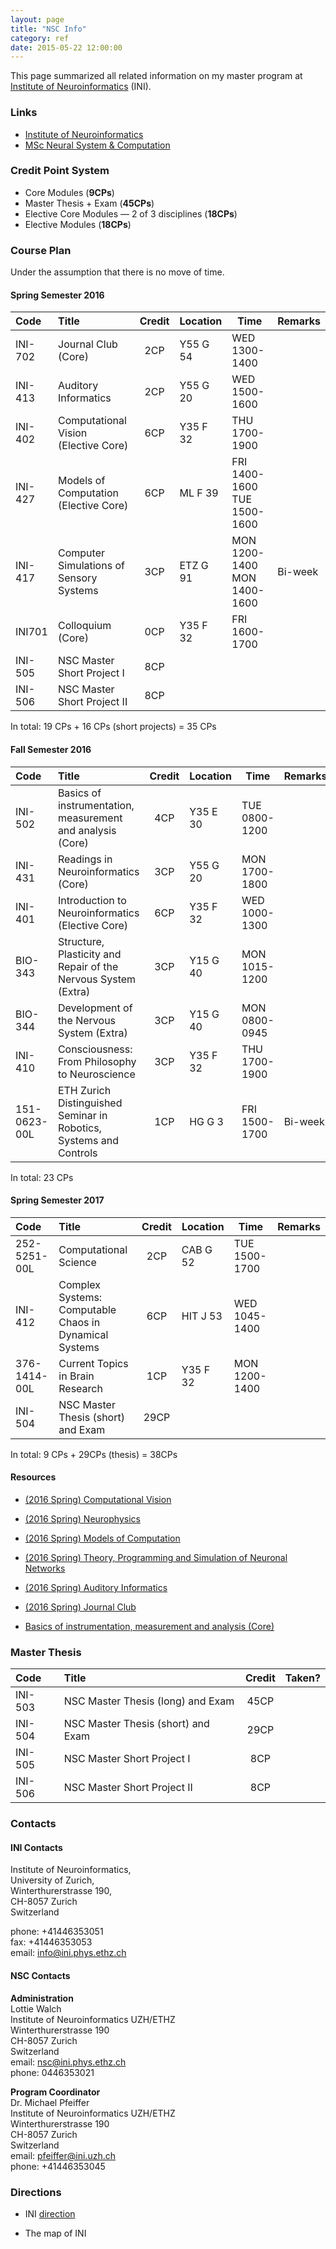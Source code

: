 ```yaml
---
layout: page
title: "NSC Info"
category: ref
date: 2015-05-22 12:00:00
---
```


This page summarized all related information on my master program at [Institute of Neuroinformatics](https://www.ini.uzh.ch/) (INI).

### Links

+ [Institute of Neuroinformatics](https://www.ini.uzh.ch/)
+ [MSc Neural System & Computation](http://www.nsc.uzh.ch/)

### Credit Point System

+ Core Modules (__9CPs__)
+ Master Thesis + Exam (__45CPs__)
+ Elective Core Modules — 2 of 3 disciplines (__18CPs__)
+ Elective Modules (__18CPs__)

### Course Plan

Under the assumption that there is no move of time.

#### Spring Semester 2016

|Code        |Title                                                 |Credit  |Location  |Time                       |Remarks|
|:-----------|:-----------------------------------------------------|:------:|----------|---------------------------|-------|
|INI-702     |Journal Club (Core)                                   |2CP     |Y55 G 54  |WED 1300-1400              |       |
|INI-413     |Auditory Informatics                                  |2CP     |Y55 G 20  |WED 1500-1600              |       |
|INI-402     |Computational Vision (Elective Core)                  |6CP     |Y35 F 32  |THU 1700-1900              |       |
|INI-427     |Models of Computation (Elective Core)                 |6CP     |ML F 39   |FRI 1400-1600 TUE 1500-1600|       |
|INI-417     |Computer Simulations of Sensory Systems               |3CP     |ETZ G 91  |MON 1200-1400 MON 1400-1600|Bi-week|
|INI701      |Colloquium (Core)                                     |0CP     |Y35 F 32  |FRI 1600-1700              |       |
|INI-505     |NSC Master Short Project I                            |8CP     |          |                           |       |
|INI-506     |NSC Master Short Project II                           |8CP     |          |                           |       |

In total: 19 CPs + 16 CPs (short projects) = 35 CPs

#### Fall Semester 2016

|Code        |Title                                                             |Credit  |Location  |Time         |Remarks|
|:-----------|:-----------------------------------------------------------------|:------:|----------|-------------|-------|
|INI-502     |Basics of instrumentation, measurement and analysis (Core)        |4CP     |Y35 E 30  |TUE 0800-1200|       |
|INI-431     |Readings in Neuroinformatics (Core)                               |3CP     |Y55 G 20  |MON 1700-1800|       |
|INI-401     |Introduction to Neuroinformatics (Elective Core)                  |6CP     |Y35 F 32  |WED 1000-1300|       |
|BIO-343     |Structure, Plasticity and Repair of the Nervous System (Extra)    |3CP     |Y15 G 40  |MON 1015-1200|       |
|BIO-344     |Development of the Nervous System (Extra)                         |3CP     |Y15 G 40  |MON 0800-0945|       |
|INI-410     |Consciousness: From Philosophy to Neuroscience                    |3CP     |Y35 F 32  |THU 1700-1900|       |
|151-0623-00L|ETH Zurich Distinguished Seminar in Robotics, Systems and Controls|1CP     |HG G 3    |FRI 1500-1700|Bi-week|

In total: 23 CPs

#### Spring Semester 2017

|Code        |Title                                                         |Credit  |Location  |Time         |Remarks|
|:-----------|:-------------------------------------------------------------|:------:|----------|-------------|-------|
|252-5251-00L|Computational Science                                         |2CP     |CAB G 52  |TUE 1500-1700|       |
|INI-412     |Complex Systems: Computable Chaos in Dynamical Systems        |6CP     |HIT J 53  |WED 1045-1400|       |
|376-1414-00L|Current Topics in Brain Research                              |1CP     |Y35 F 32  |MON 1200-1400|       |
|INI-504     |NSC Master Thesis (short) and Exam                            |29CP    |          |             |       |

In total: 9 CPs + 29CPs (thesis) = 38CPs

#### Resources

+ [(2016 Spring) Computational Vision](http://www.ini.unizh.ch/~kiper/comp_vis/index.html)

+ [(2016 Spring) Neurophysics ](http://www.vvz.ethz.ch/Vorlesungsverzeichnis/lerneinheitPre.do?semkez=2016S&lang=en&ansicht=ALLE&lerneinheitId=105377)

+ [(2016 Spring) Models of Computation](http://co2.ini.uzh.ch/Courses/Models/info.php)

+ [(2016 Spring) Theory, Programming and Simulation of Neuronal Networks ](http://stoop.ini.uzh.ch/teaching/theory-programming-and-simulation-of-neural-networks)

+ [(2016 Spring) Auditory Informatics](http://stoop.ini.uzh.ch/teaching/seminar-on-auditory-informatics)

+ [(2016 Spring) Journal Club](http://www.vvz.ethz.ch/Vorlesungsverzeichnis/lerneinheitPre.do?semkez=2016S&lang=en&ansicht=ALLE&lerneinheitId=104221)

+ [Basics of instrumentation, measurement and analysis (Core)](https://www.ini.uzh.ch/~ppyk/basicsofinstrumentation.html)

### Master Thesis

|Code        |Title                                  |Credit  |Taken?|
|:-----------|:--------------------------------------|:------:|------|
|INI-503     |NSC Master Thesis (long) and Exam      |45CP    |      |
|INI-504     |NSC Master Thesis (short) and Exam     |29CP    |      |
|INI-505     |NSC Master Short Project I             |8CP     |      |
|INI-506     |NSC Master Short Project II            |8CP     |      |

### Contacts

#### INI Contacts

Institute of Neuroinformatics,  
University of Zurich,  
Winterthurerstrasse 190,  
CH-8057 Zurich  
Switzerland  

phone: +41446353051  
fax: +41446353053  
email: info@ini.phys.ethz.ch

#### NSC Contacts

__Administration__  
Lottie Walch  
Institute of Neuroinformatics UZH/ETHZ  
Winterthurerstrasse 190  
CH-8057 Zurich  
Switzerland  
email: nsc@ini.phys.ethz.ch  
phone: 0446353021

__Program Coordinator__  
Dr. Michael Pfeiffer  
Institute of Neuroinformatics UZH/ETHZ  
Winterthurerstrasse 190  
CH-8057 Zurich  
Switzerland  
email: pfeiffer@ini.uzh.ch  
phone: +41446353045

### Directions

+ INI [direction](https://www.ini.uzh.ch/directions)

+ The map of INI

<script>
	function initialize() {
		var mapCanvas = document.getElementById('map-canvas');
        var mapOptions = {
			center: new google.maps.LatLng(47.3983143, 8.5505475),
			zoom: 18,
			mapTypeId: google.maps.MapTypeId.SATELLITE
        }
        var map = new google.maps.Map(mapCanvas, mapOptions)
    }
    google.maps.event.addDomListener(window, 'load', initialize);
</script>

<div id="map-canvas"></div>
